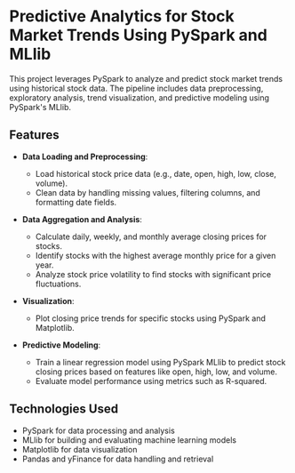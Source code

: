 # Predictive Analytics for Stock Market Trends Using PySpark and MLlib

This project leverages PySpark to analyze and predict stock market trends using historical stock data. The pipeline includes data preprocessing, exploratory analysis, trend visualization, and predictive modeling using PySpark's MLlib.

## Features

- **Data Loading and Preprocessing**:
  - Load historical stock price data (e.g., date, open, high, low, close, volume).
  - Clean data by handling missing values, filtering columns, and formatting date fields.

- **Data Aggregation and Analysis**:
  - Calculate daily, weekly, and monthly average closing prices for stocks.
  - Identify stocks with the highest average monthly price for a given year.
  - Analyze stock price volatility to find stocks with significant price fluctuations.

- **Visualization**:
  - Plot closing price trends for specific stocks using PySpark and Matplotlib.

- **Predictive Modeling**:
  - Train a linear regression model using PySpark MLlib to predict stock closing prices based on features like open, high, low, and volume.
  - Evaluate model performance using metrics such as R-squared.

## Technologies Used

- PySpark for data processing and analysis  
- MLlib for building and evaluating machine learning models  
- Matplotlib for data visualization  
- Pandas and yFinance for data handling and retrieval  


